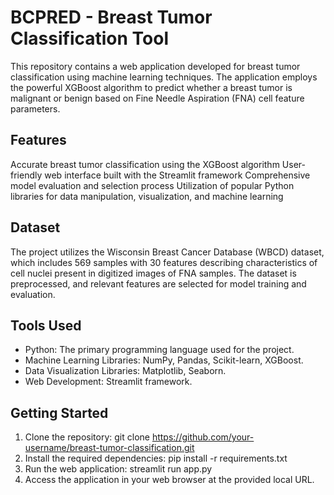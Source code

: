 # BCPRED - Breast Tumor Classification Tool

This repository contains a web application developed for breast tumor classification using machine learning techniques. The application employs the powerful XGBoost algorithm to predict whether a breast tumor is malignant or benign based on Fine Needle Aspiration (FNA) cell feature parameters.

## Features

Accurate breast tumor classification using the XGBoost algorithm
User-friendly web interface built with the Streamlit framework
Comprehensive model evaluation and selection process
Utilization of popular Python libraries for data manipulation, visualization, and machine learning

## Dataset

The project utilizes the Wisconsin Breast Cancer Database (WBCD) dataset, which includes 569 samples with 30 features describing characteristics of cell nuclei present in digitized images of FNA samples. The dataset is preprocessed, and relevant features are selected for model training and evaluation.

## Tools Used

- Python: The primary programming language used for the project.
- Machine Learning Libraries: NumPy, Pandas, Scikit-learn, XGBoost.
- Data Visualization Libraries: Matplotlib, Seaborn.
- Web Development: Streamlit framework.

## Getting Started

1. Clone the repository: git clone https://github.com/your-username/breast-tumor-classification.git
2. Install the required dependencies: pip install -r requirements.txt
3. Run the web application: streamlit run app.py
4. Access the application in your web browser at the provided local URL.
